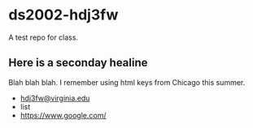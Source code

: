 # ds2002-hdj3fw

A test repo for class. 

## Here is a seconday healine 

Blah blah blah. 
I remember using html keys from Chicago this summer. 

- hdj3fw@virginia.edu 
- list
- https://www.google.com/

